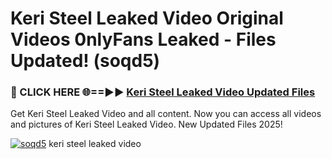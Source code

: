 # Keri Steel Leaked Video Original Videos 0nlyFans Leaked - Files Updated! (soqd5)

<h3>🔴 CLICK HERE 🌐==►► <a href="https://tinyurl.com/4seja8ks" rel="nofollow">Keri Steel Leaked Video Updated Files</a></h3>

Get Keri Steel Leaked Video and all content. Now you can access all videos and pictures of Keri Steel Leaked Video. New Updated Files 2025!

[![soqd5](https://i.imgur.com/EWjZXRe.gif)](https://tinyurl.com/4seja8ks)
keri steel leaked video